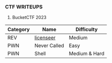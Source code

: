 ### CTF WRITEUPS

1. BucketCTF 2023

| Category | Name | Difficulty |
| --- | --- | --- |
| REV | [licenseer](BucketCTF%202023/REV%20-%20licenseer/REV%20-%20licenseer%20(Medium).md) | Medium |
| PWN | Never Called | Easy |
| PWN | Shell | Medium & Hard |
